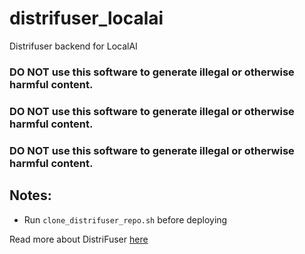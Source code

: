# distrifuser_localai

Distrifuser backend for LocalAI

### DO NOT use this software to generate illegal or otherwise harmful content.
### DO NOT use this software to generate illegal or otherwise harmful content.
### DO NOT use this software to generate illegal or otherwise harmful content.

## Notes:
- Run `clone_distrifuser_repo.sh` before deploying

Read more about DistriFuser [here](https://github.com/mit-han-lab/distrifuser)

